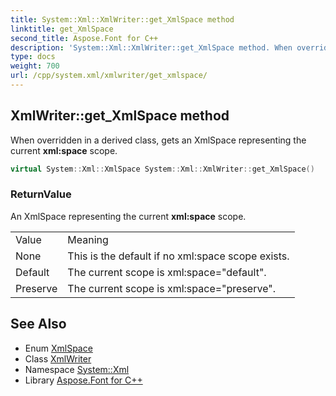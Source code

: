 ```yaml
---
title: System::Xml::XmlWriter::get_XmlSpace method
linktitle: get_XmlSpace
second_title: Aspose.Font for C++
description: 'System::Xml::XmlWriter::get_XmlSpace method. When overridden in a derived class, gets an XmlSpace representing the current xml:space scope in C++.'
type: docs
weight: 700
url: /cpp/system.xml/xmlwriter/get_xmlspace/
---
```

## XmlWriter::get_XmlSpace method


When overridden in a derived class, gets an XmlSpace representing the current **xml:space** scope.

```cpp
virtual System::Xml::XmlSpace System::Xml::XmlWriter::get_XmlSpace()
```


### ReturnValue

An XmlSpace representing the current **xml:space** scope.

|||
|-|-|
|Value |Meaning |
|None|This is the default if no xml:space scope exists. |
|Default|The current scope is xml:space="default". |
|Preserve|The current scope is xml:space="preserve". |

## See Also

* Enum [XmlSpace](../../xmlspace/)
* Class [XmlWriter](../)
* Namespace [System::Xml](../../)
* Library [Aspose.Font for C++](../../../)
